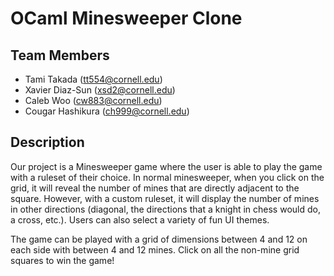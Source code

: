 # OCaml Minesweeper Clone

## Team Members

* Tami Takada (<tt554@cornell.edu>)
* Xavier Diaz-Sun (<xsd2@cornell.edu>)
* Caleb Woo (<cw883@cornell.edu>)
* Cougar Hashikura (<ch999@cornell.edu>)

## Description

Our project is a Minesweeper game where the user is able to play the game
with a ruleset of their choice. In normal minesweeper, when you click on the grid, it will reveal the number of mines that are directly adjacent to the square. However, with a custom ruleset, it will display the number of mines in other directions (diagonal, the directions that a knight in chess would do, a cross, etc.). Users can also select a variety of fun UI themes. 

The game can be played with a grid of dimensions between 4 and 12 on each side with between 4 and 12 mines. Click on all the non-mine grid squares to win the game!
